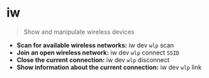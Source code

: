 # iw
> Show and manipulate wireless devices
- **Scan for available wireless networks:**
iw dev `wlp` scan
- **Join an open wireless network:**
iw dev `wlp` connect `SSID`
- **Close the current connection:**
iw dev `wlp` disconnect
- **Show information about the current connection:**
iw dev `wlp` link
